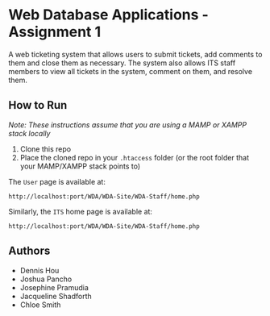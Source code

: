 # Web Database Applications - Assignment 1

A web ticketing system that allows users to submit tickets, add comments to them and close them as necessary. 
The system also allows ITS staff members to view all tickets in the system, comment on them, and resolve them.

## How to Run

*Note: These instructions assume that you are using a MAMP or XAMPP stack locally*

1. Clone this repo
2. Place the cloned repo in your `.htaccess` folder (or the root folder that your MAMP/XAMPP stack points to)

The `User` page is available at:

```
http://localhost:port/WDA/WDA-Site/WDA-Staff/home.php
```

Similarly, the `ITS` home page is available at:

```
http://localhost:port/WDA/WDA-Site/WDA-Staff/home.php
```

## Authors

- Dennis Hou
- Joshua Pancho
- Josephine Pramudia
- Jacqueline Shadforth
- Chloe Smith